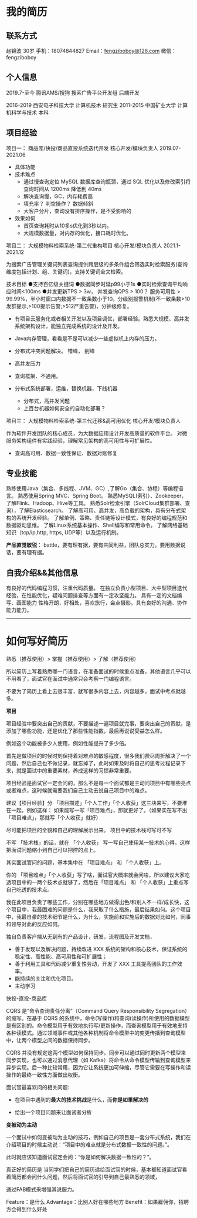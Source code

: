 
# 我的简历

## 联系方式
赵锦波  30岁
手机：18074844827
Email：fengziboboy@126.com
微信：fengziboboy

## 个人信息
2019.7-至今  腾讯AMS/搜狗 搜索广告平台开发组  后端开发

2016-2019 西安电子科技大学  计算机技术         研究生
2011-2015 中国矿业大学     计算机科学与技术    本科

## 项目经验

项目一： 商品库/快投/商品直投系统迭代开发    核心开发/模块负责人  2019.07-2021.06

* 具体功能
* 技术难点
  - 通过慢查询定位 MySQL 数据库查询瓶颈，通过 SQL 优化以及修改索引将查询时间从 1200ms 降低到 40ms
  - 解决查询慢，GC，内存耗费高
  - 填充率？ 判空操作？ 数据倾斜
  - 大客户分片，查询没有排序操作，是不受影响的
* 效果如何
  - 首页查询耗时从10多s优化到3秒以内。
  - 大规模数据量，对内存的优化，接口耗时优化。

项目二： 大规模物料检索系统-第二代重构项目         核心开发/模块负责人  2021.1-2021.12

为搜索广告管理关键词列表查询提供跨层级的多条件组合筛选实时检索服务(查询维度包括计划、组、关键词)，支持关键词全文检索。

技术目标
●支持百亿级关键词
●数据同步时延p99小于1s
●实时检索查询平均响应时间<100ms
●并发更新TPS > 3w， 并发查询QPS > 100？
服务可用性 > 99.99%，半小时窗口内数据不一致条数小于10。分级别报警机制(不一致条数>10发群提示,>100提示告警;>512严重告警)，分钟级修复。

- 有项目云服务化或者相关开发以及项目调优，部署经验。熟悉大规模、高并发系统架构设计，能独立完成系统的设计及开发。

- Java内存管理，看看是不是可以减少一些虚拟机上内存的压力。 
- 分布式冲突问题解决。 错峰， 削峰
- 高并发压力
- 查询框架、不通用。
- 分布式系统部署，运维，替换机器，下线机器
  - 分布式，高并发问题
  - 上百台机器如何安全的自动化部署？

项目三： 大规模物料检索系统-第三代迁移&高可用优化   核心开发/模块负责人    

作为软件开发团队的核心成员，为大数据应用设计开发高质量的软件平台。
对微服务架构组件有实践经验，理解常见架构的高可用性与可扩展性。

- 查询高可用、数据一致性保证、数据对账修复


## 专业技能
熟练使用Java（集合、多线程、JVM、GC）,了解Go（集合、协程）等编程语言。
熟悉使用Spring MVC、Spring Boot。
熟悉MySQL(索引）、Zookeeper，了解Flink、Hadoop、Hive等工具。
熟悉Solr检索引擎（SolrCloud集群部署、查询），了解Elasticsearch。
了解高可用、高并发，高负载的架构，具有分布式架构的系统开发经验。
了解单例、策略、责任链等设计模式，有良好的编程规范和数据驱动思维。
了解Linux系统基本操作、Shell编写和常用命令。
了解网络基础知识（tcp/ip,http, https, UDP等）以及运行机制。

**产品直觉敏锐**： battle，要有理有据，要有共同利益，团队总实力。要用数据说话，要有理有据。



## 自我介绍&&其他信息
有良好的代码编程习惯，注重代码质量。
在独立负责小型项目、大中型项目迭代经验，在性能优化，疑难问题排查等方面有一定攻坚能力。
具有一定的文档编写、画图能力
性格开朗，好相处，喜欢旅行，会点摄影。具有良好的沟通、协作能力能力。



---

# 如何写好简历

熟悉（推荐使用）> 掌握（推荐使用）> 了解（推荐使用）

所以简历上写着熟悉哪一门语言，在准备面试的时候重点准备，其他语言几乎可以不用看了，面试官在面试中通常只会考察一门编程语言。

不要为了简历上看上去很丰富，就写很多内容上去，内容越多，面试中考点就越多。


**项目**

项目经验中要突出自己的贡献，不要描述一遍项目就完事，要突出自己的贡献，是添加了哪些功能，还是优化了那些性能指数，最后再说说受益怎么样。

例如这个功能被多少人使用，例如性能提升了多少倍。

首先是做项目的时候时刻保持着对难点的敏感程度，很多我们费尽周折解决了一个问题，然后自己也不做记录，就忘掉了，此时如果及时将自己的思考过程记录下来，就是面试中的重要素材，养成这样的习惯非常重要。



项目经验是面试官一定会问的，那么不是每一个面试都是主动问项目中有哪些亮点或者难点，这时候就需要我们自己主动去说自己项目中的难点。



建议【项目经验】分 「项目描述」「个人工作」「个人收获」这三块来写，不要堆在一起。例如这样：
如果能写一写「项目难点」，那就更好了。（如果实在写不出「项目难点」，那就写「个人收获」就好）

尽可能把项目的全貌和自己的理解展示出来。 项目中的技术栈可写可不写

不写 「技术栈」的话，就在 「个人收获」 写一写自己使用某一技术的心得，这样把面试问题缩小到自己可以把控的点上。

其实面试官问的问题，基本集中在 「项目难点」 和 「个人收获」上。

你的 「项目难点」「个人收获」写了啥，面试官大概率就会问啥，所以建议大家吃透项目中的一两个技术点就够了，然后在「项目难点」 和 「个人收获」上重点写自己吃透的技术点。


我在此项目负责了哪些工作，分别在哪些地方做得出色/和别人不一样/成长快，这个项目中，我最困难的问题是什么，我采取了什么措施，最后结果如何。这个项目中，我最自豪的技术细节是什么，为什么，实施前和实施后的数据对比如何，同事和领导对此的反应如何。

独自负责客户端从无到有的产品设计，研发，流程图及开发文档，



- 善于发现以及解决问题，持续改进 XXX 系统的架构和核心技术，保证系统的稳定性、高性能、高可用性和可扩展性；
- 善于利用工具和代码减少重复性劳动，开发了 XXX 工具提高团队的工作效率。
- 能持续的关注和优化项目。
- 主动学习


快投-直投-商品库


CQRS 是“命令查询责任分离”（Command Query Responsibility Segregation）的缩写。在基于 CQRS 的系统中，命令(写操作)和查询(读操作)所使用的数据模型是有区别的。命令模型用于有效地执行写/更新操作，而查询模型用于有效地支持各种读模式。通过领域事件或其他各种机制将命令模型中的变更传播到查询模型中，让两个模型之间的数据保持同步。


CQRS 并没有规定这两个模型如何保持同步。同步可以通过同时更新两个模型来同步实现，也可以通过消息代理（如 Kafka）将命令从命令模型传输到查询模型来异步实现。后一种比较常用，因为它让系统更加可伸缩，尽管它需要在写操作和读操作的最终一致性方面做出权衡。





面试官最喜欢问的相关问题:

- 在项目中遇到的**最大的技术挑战**是什么，而**你是如果解决的**

- 给出一个项目问题来让面试者分析




**变被动为主动**

一个面试中如何变被动为主动的技巧，例如自己的项目是一套分布式系统，我们在介绍项目的时候主动说：“项目中的难点就是分布式数据一致性的问题。”。

此时就应该知道面试官定会问：“你是如何解决数据一致性的？”。

真正好的简历是 当同学们把自己的简历递给面试官的时候，基本都知道面试官看着简历都会问什么问题，然后将面试官的引导到自己最熟悉的领域，




通过FAB模式来增强其说服力。

Feature：是什么
Advantage：比别人好在哪些地方
Benefit：如果雇佣你，招聘方会得到什么好处
